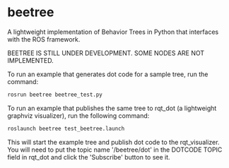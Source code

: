 beetree
=======

A lightweight implementation of Behavior Trees in Python that interfaces with the ROS framework.

BEETREE IS STILL UNDER DEVELOPMENT. SOME NODES ARE NOT IMPLEMENTED.

To run an example that generates dot code for a sample tree, run the command:

```bash
rosrun beetree beetree_test.py
```

To run an example that publishes the same tree to rqt_dot (a lightweight graphviz visualizer), run the following command:

```bash
roslaunch beetree test_beetree.launch
```

This will start the example tree and publish dot code to the rqt_visualizer.  You will need to put the topic name '/beetree/dot' in the DOTCODE TOPIC field in rqt_dot and click the 'Subscribe' button to see it.
